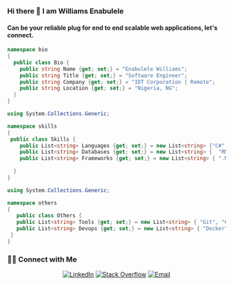 ### Hi there 👋 I am Williams Enabulele
#### Can be your reliable plug for end to end scalable web applications, let's connect.

```c#
namespace bio
{
  public class Bio {
    public string Name {get; set;} = "Enabulele Williams";
    public string Title {get; set;} = "Software Engineer";
    public string Company {get; set;} = "IDT Corporation | Remote";
    public string Location {get; set;} = "Nigeria, NG";
  }
}

```
```c#
using System.Collections.Generic;

namespace skills
{
 public class Skills {
    public List<string> Languages {get; set;} = new List<string> {"C#", "Javascript", "Typescript"};
    public List<string> Databases {get; set;} = new List<string> {  "RMDB","NoSQL" };
    public List<string> Frameworks {get; set;} = new List<string> { ".Net5", "Blazor", "Angular"};
   
  }
}

```

 ```c#
using System.Collections.Generic; 
 
namespace others
{
    public class Others {
    public List<string> Tools {get; set;} = new List<string> { "Git", "Github" "Visual Studio", "Visual Studio Code","Figma", "Ai", "Jira", "Clickup", "Monday" };
    public List<string> Devops {get; set;} = new List<string> { "Docker", "GitHub Actions", "Heroku", "AWS", "Azure", "Netlify", "Versel" };
  }
}
 
 ```
<!-- ![William's github stats](https://github-readme-stats.vercel.app/api?username=enabsdigital)</br>
[![Top Langs](https://github-readme-stats.vercel.app/api/top-langs/?username=enabsdigital)](https://github.com/enabsdigital/github-readme-stats) -->

<h3> 🤝🏻 Connect with Me </h3>

<p align="center">
<a href="https://www.linkedin.com/in/williams-enabulele-b37310251/" target="_blank"><img alt="LinkedIn" src="https://img.shields.io/badge/LinkedIn-@enabsdigital-blue?style=flat&logo=linkedin"></a>
<a href="https://stackoverflow.com/users/11632321/williams" target="_blank"><img alt="Stack Overflow" src="https://img.shields.io/badge/Stackoverflow-enabsdigital-blue?style=flat&logo=stackoverflow"></a>
<a href="mailto:enabsdigital@gmail.com"><img alt="Email" src="https://img.shields.io/badge/Email-enabsdigital@gmail.com-blue?style=flat&logo=gmail"></a>
</p>
<!--
**enabsdigital/enabsdigital** is a ✨ _special_ ✨ repository because its `README.md` (this file) appears on your GitHub profile.

Here are some ideas to get you started:

- 🔭 I’m currently working on ...
- 🌱 I’m currently learning ...
- 👯 I’m looking to collaborate on ...
- 🤔 I’m looking for help with ...
- 💬 Ask me about ...
- 📫 How to reach me: ...
- 😄 Pronouns: ...
- ⚡ Fun fact: ...
-->

